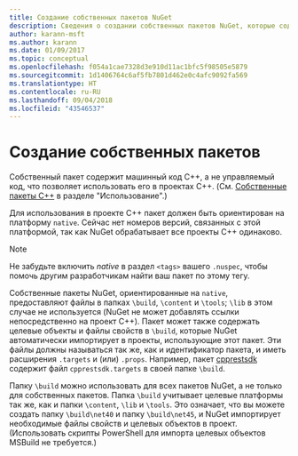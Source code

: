 ```yaml
---
title: Создание собственных пакетов NuGet
description: Сведения о создании собственных пакетов NuGet, которые содержат код C++ вместо управляемого кода, для использования в проектах C++.
author: karann-msft
ms.author: karann
ms.date: 01/09/2017
ms.topic: conceptual
ms.openlocfilehash: f054a1cae7328d3e910d11ac1bfc5f98505e5879
ms.sourcegitcommit: 1d1406764c6af5fb7801d462e0c4afc9092fa569
ms.translationtype: HT
ms.contentlocale: ru-RU
ms.lasthandoff: 09/04/2018
ms.locfileid: "43546537"
---
```

# <a name="creating-native-packages"></a>Создание собственных пакетов

Собственный пакет содержит машинный код C++, а не управляемый код, что позволяет использовать его в проектах C++. (См. [Собственные пакеты C++](../consume-packages/finding-and-choosing-packages.md#native-c-packages) в разделе "Использование".)

Для использования в проекте C++ пакет должен быть ориентирован на платформу `native`. Сейчас нет номеров версий, связанных с этой платформой, так как NuGet обрабатывает все проекты C++ одинаково.

> [!Note]
> Не забудьте включить *native* в раздел `<tags>` вашего `.nuspec`, чтобы помочь другим разработчикам найти ваш пакет по этому тегу.

Собственные пакеты NuGet, ориентированные на `native`, предоставляют файлы в папках `\build`, `\content` и `\tools`; `\lib` в этом случае не используется (NuGet не может добавлять ссылки непосредственно на проект C++). Пакет может также содержать целевые объекты и файлы свойств в `\build`, которые NuGet автоматически импортирует в проекты, использующие этот пакет. Эти файлы должны называться так же, как и идентификатор пакета, и иметь расширения `.targets` и (или) `.props`. Например, пакет [cpprestsdk](https://nuget.org/packages/cpprestsdk/) содержит файл `cpprestsdk.targets` в своей папке `\build`.

Папку `\build` можно использовать для всех пакетов NuGet, а не только для собственных пакетов. Папка `\build` учитывает целевые платформы так же, как и папки `\content`, `\lib` и `\tools`. Это означает, что вы можете создать папку `\build\net40` и папку `\build\net45`, и NuGet импортирует необходимые файлы свойств и целевых объектов в проект. (Использовать скрипты PowerShell для импорта целевых объектов MSBuild не требуется.)
